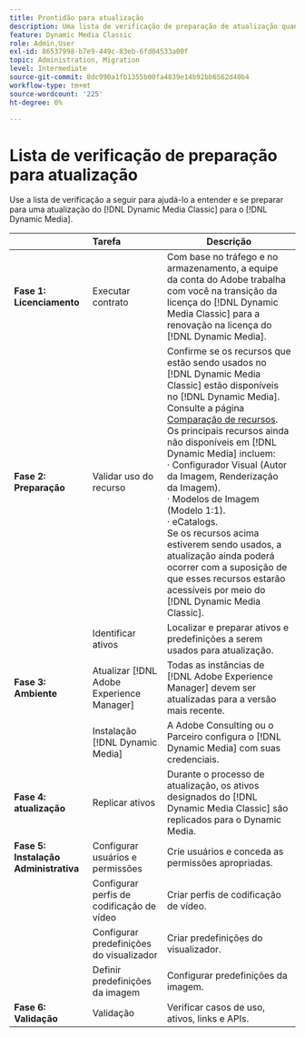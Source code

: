 ```yaml
---
title: Prontidão para atualização
description: Uma lista de verificação de preparação de atualização quando você deseja avançar de [!DNL Adobe Dynamic Media Classic] para [!DNL Dynamic Media] em [!DNL Adobe Experience Manager].
feature: Dynamic Media Classic
role: Admin,User
exl-id: 86537998-b7e9-449c-83eb-6fd04533a00f
topic: Administration, Migration
level: Intermediate
source-git-commit: 8dc990a1fb1355b00fa4839e14b92bb6562d40b4
workflow-type: tm+mt
source-wordcount: '225'
ht-degree: 0%

---
```


# Lista de verificação de preparação para atualização

Use a lista de verificação a seguir para ajudá-lo a entender e se preparar para uma atualização do [!DNL Dynamic Media Classic] para o [!DNL Dynamic Media].

|  | Tarefa | Descrição |
| :--- | :--- | --- |
| **Fase 1: Licenciamento** | Executar contrato | Com base no tráfego e no armazenamento, a equipe da conta do Adobe trabalha com você na transição da licença do [!DNL Dynamic Media Classic] para a renovação na licença do [!DNL Dynamic Media]. |
| **Fase 2: Preparação** | Validar uso do recurso | Confirme se os recursos que estão sendo usados no [!DNL Dynamic Media Classic] estão disponíveis no [!DNL Dynamic Media]. Consulte a página [Comparação de recursos](/help/using/upgrade-feature-comparison.md). Os principais recursos ainda não disponíveis em [!DNL Dynamic Media] incluem:<br>· Configurador Visual (Autor da Imagem, Renderização da Imagem).<br>· Modelos de Imagem (Modelo 1:1).<br>· eCatalogs.<br>Se os recursos acima estiverem sendo usados, a atualização ainda poderá ocorrer com a suposição de que esses recursos estarão acessíveis por meio do [!DNL Dynamic Media Classic]. |
|   | Identificar ativos | Localizar e preparar ativos e predefinições a serem usados para atualização. |
| **Fase 3: Ambiente** | Atualizar [!DNL Adobe Experience Manager] | Todas as instâncias de [!DNL Adobe Experience Manager] devem ser atualizadas para a versão mais recente. |
|   | Instalação [!DNL Dynamic Media] | A Adobe Consulting ou o Parceiro configura o [!DNL Dynamic Media] com suas credenciais. |
| **Fase 4: atualização** | Replicar ativos | Durante o processo de atualização, os ativos designados do [!DNL Dynamic Media Classic] são replicados para o Dynamic Media. |
| **Fase 5: Instalação Administrativa** | Configurar usuários e permissões | Crie usuários e conceda as permissões apropriadas. |
|   | Configurar perfis de codificação de vídeo | Criar perfis de codificação de vídeo. |
|   | Configurar predefinições do visualizador | Criar predefinições do visualizador. |
|   | Definir predefinições da imagem | Configurar predefinições da imagem. |
| **Fase 6: Validação** | Validação | Verificar casos de uso, ativos, links e APIs. |
